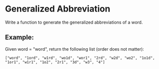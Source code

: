 # Generalized Abbreviation
Write a function to generate the generalized abbreviations of a word.

## Example:
Given word = "word", return the following list (order does not matter):
```
["word", "1ord", "w1rd", "wo1d", "wor1", "2rd", "w2d", "wo2", "1o1d", "1or1", "w1r1", "1o2", "2r1", "3d", "w3", "4"]
```
